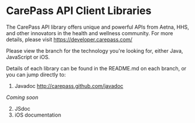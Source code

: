CarePass API Client Libraries
=============================
The CarePass API library offers unique and powerful APIs from Aetna, HHS, and other innovators in the health and wellness community. For more details, please visit <https://developer.carepass.com/>

Please view the branch for the technology you're looking for, either Java, JavaScript or iOS.

Details of each library can be found in the README.md on each branch, or you can jump directly to:

1. Javadoc <http://carepass.github.com/javadoc>

_Coming soon_

2. JSdoc
3. iOS documentation